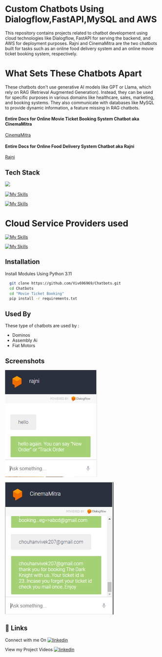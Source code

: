 
# Custom Chatbots Using Dialogflow,FastAPI,MySQL and AWS

This repository contains projects related to chatbot development using cloud technologies like Dialogflow, FastAPI for serving the backend, and AWS for deployment purposes. Rajni and CinemaMitra are the two chatbots built for tasks such as an online food delivery system and an online movie ticket booking system, respectively.

# What Sets These Chatbots Apart
These chatbots don't use generative AI models like GPT or Llama, which rely on RAG (Retrieval Augmented Generation). Instead, they can be used for specific purposes in various domains like healthcare, sales, marketing, and booking systems. They also communicate with databases like MySQL to provide dynamic information, a feature missing in RAG chatbots.

#### Entire Docs for Online Movie Ticket Booking System Chatbot  aka CinemaMitra
[CinemaMitra](https://linktodocumentation)
#### Entire Docs for Online Food Delivery System Chatbot  aka Rajni
[Rajni](https://github.com/Viv696969/Chatbots/tree/main/Snack_Store_Chatbot_using_dialogflow)


## Tech Stack

![](https://img.shields.io/badge/-Dialogflow-white?style=flat&logo=dialogflow&link=https%3A%2F%2Fcloud.google.com%2Fdialogflow)

[![My Skills](https://skillicons.dev/icons?i=fastapi&perline=3)](https://skillicons.dev)

[![My Skills](https://skillicons.dev/icons?i=mysql&perline=3)](https://skillicons.dev)


# Cloud Service Providers used
[![My Skills](https://skillicons.dev/icons?i=gcp&perline=3)](https://skillicons.dev)


[![My Skills](https://skillicons.dev/icons?i=aws&perline=3)](https://skillicons.dev)







## Installation
Install Modules Using Python 3.11
```bash
  git clone https://github.com/Viv696969/Chatbots.git
  cd Chatbots
  cd "Movie Ticket Booking"
  pip install -r requirements.txt
```
    
## Used By

These type of chatbots are used by :

- Dominos
- Assembly Ai
- Fiat Motors




## Screenshots

![Rajni](https://github.com/Viv696969/Chatbots/blob/main/Snack_Store_Chatbot_using_dialogflow/ss.PNG?raw=true?340x480)



![Rajni](https://github.com/Viv696969/Chatbots/blob/main/Movie%20Ticket%20Booking/chatbot_img.PNG?raw=true?640x480)



## 🔗 Links
Connect with me On
[![linkedin](https://img.shields.io/badge/linkedin-0A66C2?style=for-the-badge&logo=linkedin&logoColor=white)](https://www.linkedin.com/in/vivek-chouhan/)

View my Project Videos
[![linkedin](https://img.shields.io/badge/YouTube-red?style=for-the-badge&logo=youtube&logoColor=white)](https://www.youtube.com/channel/UC9_8LY1YTzNuip6mcqbcV1g)


